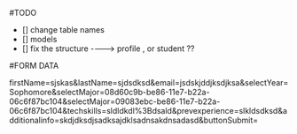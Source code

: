 #TODO

* [] change table names
* [] models
* [] fix the structure ----> profile , or student ??

#FORM DATA

firstName=sjskas&lastName=sjdsdksd&email=jsdskjddjksdjksa&selectYear=Sophomore&selectMajor=08d60c9b-be86-11e7-b22a-06c6f87bc104&selectMajor=09083ebc-be86-11e7-b22a-06c6f87bc104&techskills=sldldkdl%3Bdsald&prevexperience=slkldsdksd&additionalinfo=skdjdksdjsadksajdklsadnsakdnsadasd&buttonSubmit=
